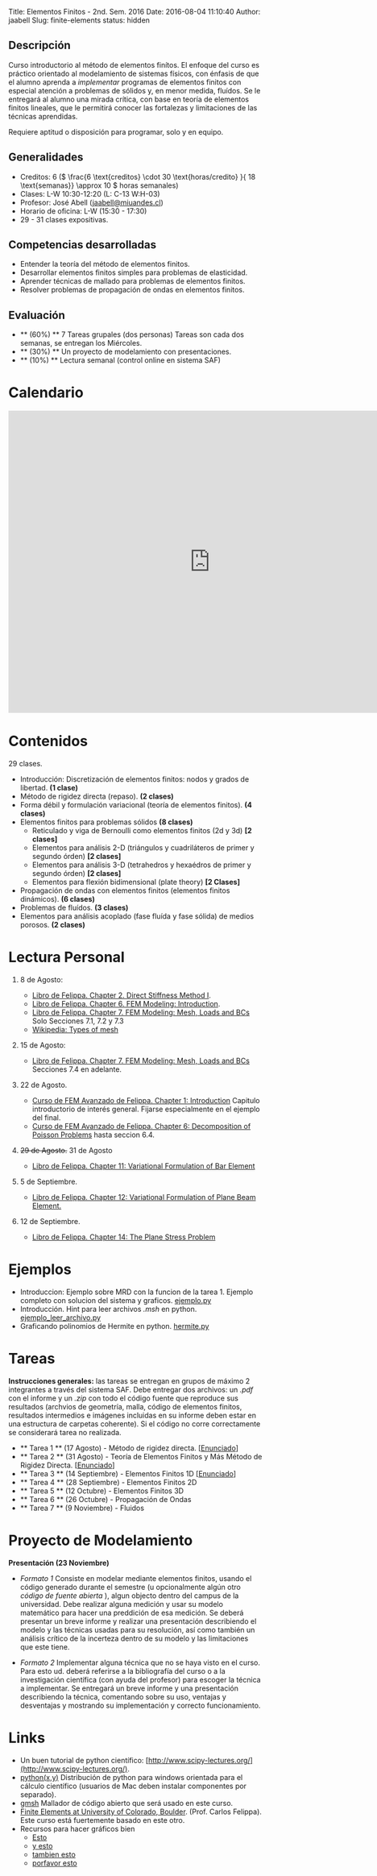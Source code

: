 Title: Elementos Finitos - 2nd. Sem. 2016
Date: 2016-08-04 11:10:40
Author: jaabell
Slug: finite-elements
status: hidden

## Descripción

Curso introductorio al método de elementos finítos. El enfoque del curso es práctico orientado al modelamiento de sistemas físicos, con énfasis de que el alumno aprenda a *implementar* programas de elementos finitos con especial atención a problemas de sólidos y, en menor medida, fluídos. Se le entregará al alumno una mirada crítica, con base en teoría de elementos finitos lineales, que le permitirá conocer las fortalezas y limitaciones de las técnicas aprendidas. 

Requiere aptitud o disposición para programar, solo y en equipo. 

## Generalidades

- Creditos: 6 ($ \frac{6 \text{creditos} \cdot 30 \text{horas/credito} }{ 18 \text{semanas}} \\approx 10 $ horas semanales)
- Clases: L-W 10:30-12:20 (L: C-13 W:H-03)
- Profesor: José Abell (jaabell@miuandes.cl)
- Horario de oficina: L-W (15:30 - 17:30)
- 29 - 31 clases expositivas.

## Competencias desarrolladas

- Entender la teoría del método de elementos finitos.
- Desarrollar elementos finitos simples para problemas de elasticidad.
- Aprender técnicas de mallado para problemas de elementos finitos.
- Resolver problemas de propagación de ondas en elementos finitos.

## Evaluación

- ** (60%) ** 7 Tareas grupales (dos personas) Tareas son cada dos semanas, se entregan los Miércoles. 
- ** (30%) ** Un proyecto de modelamiento con presentaciones. 
- ** (10%) ** Lectura semanal (control online en sistema SAF) 


Calendario 
============

<iframe src="https://calendar.google.com/calendar/embed?src=68hj1a9pjm988hq9avip7ggus0%40group.calendar.google.com&ctz=America/Santiago" style="border: 0" width="800" height="600" frameborder="0" scrolling="no"></iframe>


Contenidos
============

29 clases.

- Introducción: Discretización de elementos finitos: nodos y grados de libertad.                    **(1 clase)**
- Método de rigidez directa (repaso).                                                               **(2 clases)**
- Forma débil y formulación variacional (teoría de elementos finitos).                              **(4 clases)**
- Elementos finitos para problemas sólidos                                                          **(8 clases)**
    + Reticulado y viga de Bernoulli como elementos finitos (2d y 3d)                                 **[2 clases]**
    + Elementos para análisis 2-D (triángulos y cuadriláteros de primer y segundo órden)              **[2 clases]**
    + Elementos para análisis 3-D (tetrahedros y hexaédros de primer y segundo órden)                 **[2 clases]**
    + Elementos para flexión bidimensional (plate theory)                                             **[2 Clases]**
- Propagación de ondas con elementos finitos (elementos finitos dinámicos).                         **(6 clases)**
- Problemas de fluídos.                                                                             **(3 clases)**
- Elementos para análisis acoplado (fase fluída y fase sólida) de medios porosos.                   **(2 clases)**


Lectura Personal
============

1. 8 de Agosto:
    * [Libro de Felippa. Chapter 2. Direct Stiffness Method I](http://www.colorado.edu/engineering/CAS/courses.d/IFEM.d/IFEM.Ch02.d/IFEM.Ch02.pdf).
    * [Libro de Felippa. Chapter 6. FEM Modeling: Introduction](http://www.colorado.edu/engineering/CAS/courses.d/IFEM.d/IFEM.Ch06.d/IFEM.Ch06.pdf).
    * [Libro de Felippa. Chapter 7. FEM Modeling: Mesh, Loads and BCs](http://www.colorado.edu/engineering/CAS/courses.d/IFEM.d/IFEM.Ch07.d/IFEM.Ch07.pdf) Solo Secciones 7.1, 7.2 y 7.3
    * [Wikipedia: Types of mesh](https://en.wikipedia.org/wiki/Types_of_mesh)

1. 15 de Agosto:
    * [Libro de Felippa. Chapter 7. FEM Modeling: Mesh, Loads and BCs](http://www.colorado.edu/engineering/CAS/courses.d/IFEM.d/IFEM.Ch07.d/IFEM.Ch07.pdf) Secciones 7.4 en adelante. 

1. 22 de Agosto.
    * [Curso de FEM Avanzado de Felippa. Chapter 1: Introduction](http://www.colorado.edu/engineering/CAS/courses.d/AFEM.d/AFEM.Ch01.d/AFEM.Ch01.pdf) Capitulo introductorio de interés general. Fijarse especialmente en el ejemplo del final. 
    * [Curso de FEM Avanzado de Felippa. Chapter 6: Decomposition of Poisson Problems](http://www.colorado.edu/engineering/CAS/courses.d/AVMM.d/AVMM.Ch06.d/AVMM.Ch06.pdf) hasta seccion 6.4. 

1. <s>29 de Agosto.</s> 31 de Agosto
    * [Libro de Felippa. Chapter 11: Variational Formulation of Bar Element](http://www.colorado.edu/engineering/CAS/courses.d/IFEM.d/IFEM.Ch11.d/IFEM.Ch11.pdf)

1. 5 de Septiembre.
    * [Libro de Felippa. Chapter 12: Variational Formulation of Plane Beam Element.](http://www.colorado.edu/engineering/CAS/courses.d/IFEM.d/IFEM.Ch12.d/IFEM.Ch12.pdf)

1. 12 de Septiembre.
    * [Libro de Felippa. Chapter 14: The Plane Stress Problem](http://www.colorado.edu/engineering/CAS/courses.d/IFEM.d/IFEM.Ch14.d/IFEM.Ch14.pdf)

Ejemplos
============
- Introduccion: Ejemplo sobre MRD con la funcion de la tarea 1. Ejemplo completo con solucion del
sistema y graficos. [ejemplo.py](https://www.dropbox.com/s/vt2cazdop2ioqm4/ejemplo.py?dl=0)
- Introducción. Hint para leer archivos *.msh* en python. 
[ejemplo_leer_archivo.py](https://www.dropbox.com/s/q00xvko2zeoa4lq/ejemplo_leer_archivo.py?dl=0)
- Graficando polinomios de Hermite en python. [hermite.py](https://www.dropbox.com/s/j3eqr09wnqz2osk/hermite.py?dl=0)


Tareas 
============



**Instrucciones generales:** las tareas se entregan en grupos de máximo 2 integrantes a través del sistema SAF. Debe entregar dos archivos: un *.pdf* con el informe y un *.zip* con todo el código fuente que reproduce sus resultados (archvios de geometría, malla, código de elementos finitos, resultados intermedios e imágenes incluidas en su informe deben estar en una estructura de carpetas coherente). Si el código no corre correctamente se considerará tarea no realizada.

- ** Tarea 1 ** (17 Agosto)      - Método de rigidez directa. [[Enunciado](https://www.dropbox.com/s/vquzh1qhfhoz9a0/t1.pdf?dl=0)]
- ** Tarea 2 ** (31 Agosto)      - Teoría de Elementos Finitos y Más Método de Rigidez Directa. [[Enunciado](https://www.dropbox.com/s/bmonzrj9tyk6fgn/t2.pdf?dl=0)]
- ** Tarea 3 ** (14 Septiembre)  - Elementos Finitos 1D [[Enunciado](https://www.dropbox.com/s/1vidv6lzhr6ahby/t3.pdf?dl=0)]
- ** Tarea 4 ** (28 Septiembre)  - Elementos Finitos 2D 
- ** Tarea 5 ** (12 Octubre)     - Elementos Finitos 3D
- ** Tarea 6 ** (26 Octubre)     - Propagación de Ondas
- ** Tarea 7 ** (9 Noviembre)    - Fluidos   


Proyecto de Modelamiento
============

**Presentación (23 Noviembre)**



* *Formato 1* Consiste en modelar mediante elementos finitos, usando el código generado durante el semestre (u opcionalmente algún otro *código de fuente abierta* ), algun objecto dentro del campus de la universidad. Debe realizar alguna medición y usar su modelo matemático para hacer una preddición de esa medición. Se deberá presentar un breve informe y realizar una presentación describiendo el modelo y las técnicas usadas para su resolución, así como también un análisis crítico de la incerteza dentro de su modelo y las limitaciones que este tiene. 

* *Formato 2* Implementar alguna técnica que no se haya visto en el curso. Para esto ud. deberá referirse a la bibliografía del curso o a la investigación científica (con ayuda del profesor) para escoger la técnica a implementar. Se entregará un breve informe y una presentación describiendo la técnica, comentando sobre su uso, ventajas y desventajas y mostrando su implementación y correcto funcionamiento.




Links
============

- Un buen tutorial de python científico: [http://www.scipy-lectures.org/](http://www.scipy-lectures.org/).
- [python(x,y)](https://python-xy.github.io/) Distribución de python para windows orientada para el cálculo científico (usuarios de Mac deben instalar componentes por separado). 
- [gmsh](http://gmsh.info/) Mallador de código abierto que será usado en este curso. 
- [Finite Elements at University of Colorado, Boulder](http://www.colorado.edu/engineering/CAS/courses.d/IFEM.d/Home.html).  (Prof. Carlos Felippa). Este curso está fuertemente basado en este otro. 
- Recursos para hacer gráficos bien
    - [Esto](http://flowingdata.com/2010/07/22/7-basic-rules-for-making-charts-and-graphs/)
    - [y esto](http://hackerspace.kinja.com/5-rules-for-making-graphs-1605706367)
    - [tambien esto](https://visage.co/peoples-charts-graphs-look-like-crap/)
    - [porfavor esto](http://fosslien.com/rules/)
